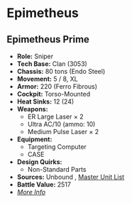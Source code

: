 # Epimetheus 

## Epimetheus Prime 

- **Role:** Sniper 
- **Tech Base:** Clan (3053) 
- **Chassis:** 80 tons (Endo Steel) 
- **Movement:** 5 / 8, XL 
- **Armor:** 220 (Ferro Fibrous) 
- **Cockpit:** Torso-Mounted 
- **Heat Sinks:** 12 (24) 
- **Weapons:** 
  - ER Large Laser × 2 
  - Ultra AC/10 (ammo: 10) 
  - Medium Pulse Laser × 2 
- **Equipment:** 
  - Targeting Computer 
  - CASE 
- **Design Quirks:** 
  - Non-Standard Parts 
- **Sources:** Unbound , [Master Unit List](http://masterunitlist.info/Unit/Details/4129) 
- **Battle Value:** 2517 
- [*More Info*](epimetheus/epimetheus_prime.md) 

